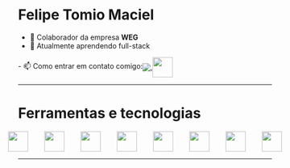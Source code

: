 # Felipe Tomio Maciel

- 🔭 Colaborador da empresa <b>WEG</b>
- 🌱 Atualmente aprendendo full-stack
<p style="display: flex; align-items: center">
            - 📫 Como entrar em contato comigo: <a href="https://www.instagram.com/_fenipee"><img src="https://upload.wikimedia.org/wikipedia/commons/thumb/a/a5/Instagram_icon.png/2048px-Instagram_icon.png" /></a>, <a href="https://www.linkedin.com/in/felipe-tomio-582219287/" >
            <img src="https://cdn.jsdelivr.net/gh/devicons/devicon/icons/linkedin/linkedin-original-wordmark.svg" width="40" height="40" />
          </a>
</p>

<hr>
<h1>Ferramentas e tecnologias</h1>
<div style="display: flex; justify-content: center; gap: 2rem;">
<img loading="lazy" src="https://cdn.jsdelivr.net/gh/devicons/devicon/icons/git/git-original.svg" width="40" height="40"/>
<img src="https://cdn.jsdelivr.net/gh/devicons/devicon/icons/angularjs/angularjs-original.svg" width="40" height="40" /> 
<img src="https://cdn.jsdelivr.net/gh/devicons/devicon/icons/react/react-original-wordmark.svg" width="40" height="40"/>
<img src="https://cdn.jsdelivr.net/gh/devicons/devicon/icons/tailwindcss/tailwindcss-plain.svg" width="40" height="40"/>
<img src="https://cdn.jsdelivr.net/gh/devicons/devicon/icons/bootstrap/bootstrap-original.svg"width="40" height="40" />
<img src="https://cdn.jsdelivr.net/gh/devicons/devicon/icons/css3/css3-original.svg"width="40" height="40" />
<img src="https://cdn.jsdelivr.net/gh/devicons/devicon/icons/html5/html5-original.svg" width="40" height="40"/>
<img src="https://cdn.jsdelivr.net/gh/devicons/devicon/icons/java/java-original-wordmark.svg" width="40" height="40"/>
</div>
<hr>
